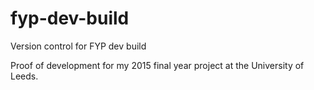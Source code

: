 # fyp-dev-build
Version control for FYP dev build

Proof of development for my 2015 final year project at the University of Leeds.
